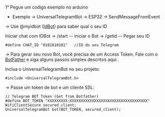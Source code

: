 1° Pegue um codigo exemplo no arduino 
- Exemplo -> UniversalTelegramBot -> ESP32 -> SendMessageFromEvent

-> Use @myidbot ([IdBot](https://telegram.me/myidbot)) para saber qual o seu ID

Iniciar chat com IDBot -> /start  -- iniciar o Bot -> /getid   -- Pegar seu ID
```
#define CHAT_ID "0101010101"   //ID do seu Telegram
```
-> Para gerar seu novo Bot, você precisa de um Access Token. Fale com o [BotFather](https://telegram.me/botfather) e siga alguns passos simples descritos aqui .

Inclua o UniversalTelegramBot no seu projeto:
```
#include <UniversalTelegramBot.h>
```
-> Passe um token de bot e um cliente SSL:
```
// Telegram BOT Token (Get from Botfather)
#define BOT_TOKEN "XXXXXXXXX:XXXXXXXXXXXXXXXXXXXXXXXXXXXXXXXXXXX"
WiFiClientSecure secured_client;
UniversalTelegramBot bot(BOT_TOKEN, secured_client);
```
